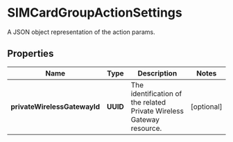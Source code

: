 

# SIMCardGroupActionSettings

A JSON object representation of the action params.

## Properties

Name | Type | Description | Notes
------------ | ------------- | ------------- | -------------
**privateWirelessGatewayId** | **UUID** | The identification of the related Private Wireless Gateway resource. |  [optional]



